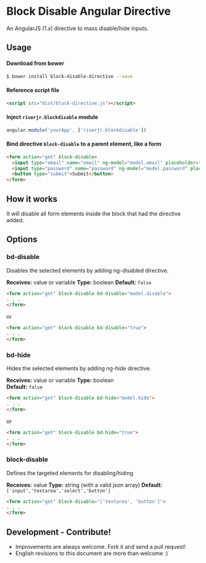 # Block Disable Angular Directive

An AngularJS (1.x) directive to mass disable/hide inputs.

## Usage

#### Download from bower
```sh
$ bower install block-disable-directive --save
```

#### Reference script file

```html
<script src="dist/block-directive.js"></script>
```

#### Inject `riverjr.blockdisable` module

```javascript
angular.module('yourApp', ['riverjr.blockdisable'])
```

#### Bind directive `block-disable` to a parent element, like a form

```html
<form action="get" block-disable>
  <input type="email" name="email" ng-model="model.email" placeholder="Email" />
  <input type="password" name="password" ng-model="model.password" placeholder="Password" />
  <button type="submit">Submit</button>
</form>
```

## How it works

It will disable all form elements inside the block that had the directive added. 

## Options

### **bd-disable**
Disables the selected elements by adding ng-disabled directive.

**Receives:** value or variable
**Type:** boolean
**Default:** `false`

```html
<form action="get" block-disable bd-disable="model.disable">
. . .
</form>
```
or
```html
<form action="get" block-disable bd-disable="true">
. . .
</form>
```


### **bd-hide**
Hides the selected elements by adding ng-hide directive.

**Receives:** value or variable
**Type:** boolean  
**Default:** `false`

```html
<form action="get" block-disable bd-hide="model.hide">
. . .
</form>
```
or
```html
<form action="get" block-disable bd-hide="true">
. . .
</form>
```

### **block-disable**
Defines the targeted elements for disabling/hiding

**Receives:** value
**Type:** string (with a valid json array)
**Default:** `['input','textarea','select','button']`

```html
<form action="get" block-disable="['textarea', 'button']">
. . .
</form>
```

## Development - Contribute!

- Improvements are always welcome. Fork it and send a pull request!
- English revisions to this document are more than welcome :)
